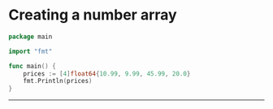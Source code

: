 # Creating a number array

```go
package main

import "fmt"

func main() {
	prices := [4]float64{10.99, 9.99, 45.99, 20.0}
	fmt.Println(prices)
}
```

---
